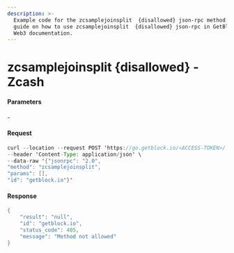 ```yaml
---
description: >-
  Example code for the zcsamplejoinsplit  {disallowed} json-rpc method. Сomplete
  guide on how to use zcsamplejoinsplit  {disallowed} json-rpc in GetBlock.io
  Web3 documentation.
---
```


# zcsamplejoinsplit {disallowed} - Zcash

#### Parameters

\-

#### Request

```java
curl --location --request POST 'https://go.getblock.io/<ACCESS-TOKEN>/' \
--header 'Content-Type: application/json' \
--data-raw '{"jsonrpc": "2.0",
"method": "zcsamplejoinsplit",
"params": [],
"id": "getblock.io"}'
```

#### Response

```java
{
    "result": "null",
    "id": "getblock.io",
    "status_code": 405,
    "message": "Method not allowed"
}
```

